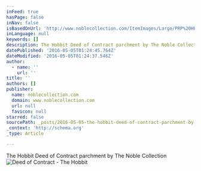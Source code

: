 ```yaml
---
inFeed: true
hasPage: false
inNav: false
isBasedOnUrl: 'http://www.noblecollection.com/ItemImages/Large/PRP%20HB%201295.jpg'
inLanguage: null
keywords: []
description: The Hobbit Deed of Contract parchment by The Noble Collection
datePublished: '2016-05-05T01:24:45.764Z'
dateModified: '2016-05-05T01:24:37.546Z'
author:
  - name: ''
    url: ''
title: ''
authors: []
publisher:
  name: noblecollection.com
  domain: www.noblecollection.com
  url: null
  favicon: null
starred: false
sourcePath: _posts/2016-05-05-the-hobbit-deed-of-contract-parchment-by-the-noble-collectio.md
_context: 'http://schema.org'
_type: Article

---
```

The Hobbit Deed of Contract parchment by The Noble Collection
![Deed of Contract - The Hobbit ](https://s3-us-west-2.amazonaws.com/the-grid-img/p/8b947ba6ce9344488ed8a9538da979e6ee4dca77.jpg)